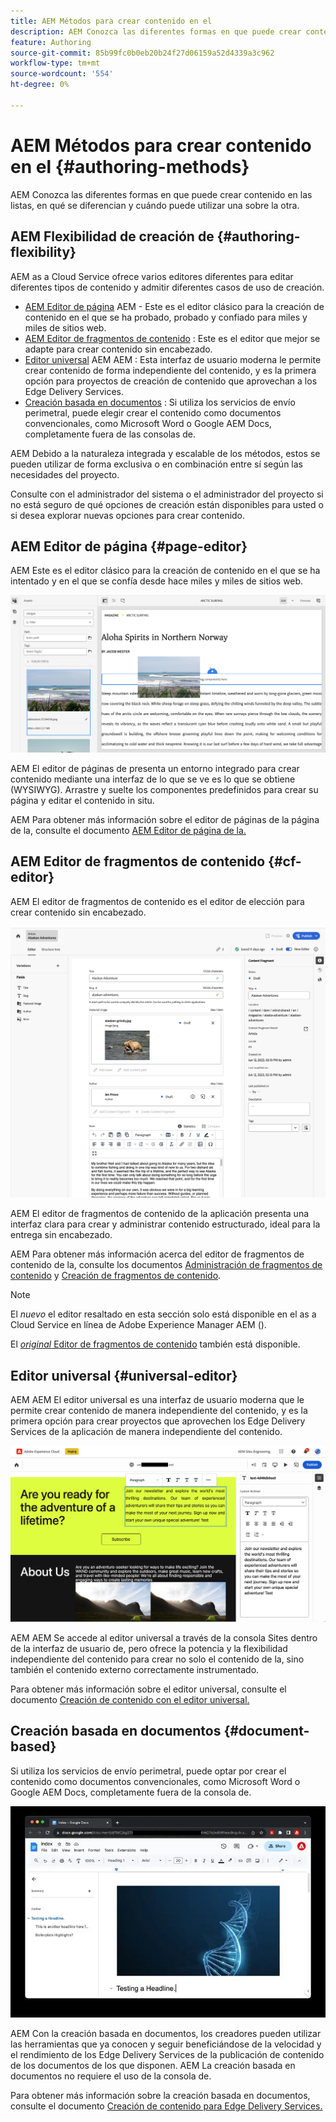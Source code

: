 ```yaml
---
title: AEM Métodos para crear contenido en el
description: AEM Conozca las diferentes formas en que puede crear contenido en las listas de contenido y en qué se diferencian.
feature: Authoring
source-git-commit: 85b99fc0b0eb20b24f27d06159a52d4339a3c962
workflow-type: tm+mt
source-wordcount: '554'
ht-degree: 0%

---
```



# AEM Métodos para crear contenido en el {#authoring-methods}

AEM Conozca las diferentes formas en que puede crear contenido en las listas, en qué se diferencian y cuándo puede utilizar una sobre la otra.

## AEM Flexibilidad de creación de {#authoring-flexibility}

AEM as a Cloud Service ofrece varios editores diferentes para editar diferentes tipos de contenido y admitir diferentes casos de uso de creación.

* [AEM Editor de página](#page-editor) AEM - Este es el editor clásico para la creación de contenido en el que se ha probado, probado y confiado para miles y miles de sitios web.
* [AEM Editor de fragmentos de contenido](#cf-editor) : Este es el editor que mejor se adapte para crear contenido sin encabezado.
* [Editor universal](#universal-editor) AEM AEM : Esta interfaz de usuario moderna le permite crear contenido de forma independiente del contenido, y es la primera opción para proyectos de creación de contenido que aprovechan a los Edge Delivery Services.
* [Creación basada en documentos](#document-based) : Si utiliza los servicios de envío perimetral, puede elegir crear el contenido como documentos convencionales, como Microsoft Word o Google AEM Docs, completamente fuera de las consolas de.

AEM Debido a la naturaleza integrada y escalable de los métodos, estos se pueden utilizar de forma exclusiva o en combinación entre sí según las necesidades del proyecto.

Consulte con el administrador del sistema o el administrador del proyecto si no está seguro de qué opciones de creación están disponibles para usted o si desea explorar nuevas opciones para crear contenido.

## AEM Editor de página {#page-editor}

AEM Este es el editor clásico para la creación de contenido en el que se ha intentado y en el que se confía desde hace miles y miles de sitios web.

![AEM Editor de página de la](assets/authoring-methods-page-editor.png)

AEM El editor de páginas de presenta un entorno integrado para crear contenido mediante una interfaz de lo que se ve es lo que se obtiene (WYSIWYG). Arrastre y suelte los componentes predefinidos para crear su página y editar el contenido in situ.

AEM Para obtener más información sobre el editor de páginas de la página de la, consulte el documento [AEM Editor de página de la.](/help/sites-cloud/authoring/page-editor/introduction.md)

## AEM Editor de fragmentos de contenido {#cf-editor}

AEM El editor de fragmentos de contenido es el editor de elección para crear contenido sin encabezado.

![AEM El Editor de fragmentos de contenido de](assets/authoring-methods-cf-editor.png)

AEM El editor de fragmentos de contenido de la aplicación presenta una interfaz clara para crear y administrar contenido estructurado, ideal para la entrega sin encabezado.

AEM Para obtener más información acerca del editor de fragmentos de contenido de la, consulte los documentos [Administración de fragmentos de contenido](/help/sites-cloud/administering/content-fragments/managing.md) y [Creación de fragmentos de contenido](/help/sites-cloud/administering/content-fragments/managing.md).

>[!NOTE]
>
>El *nuevo* el editor resaltado en esta sección solo está disponible en el as a Cloud Service en línea de Adobe Experience Manager AEM ().
>
>El [*original* Editor de fragmentos de contenido](/help/assets/content-fragments/content-fragments-variations.md) también está disponible.

## Editor universal {#universal-editor}

AEM AEM El editor universal es una interfaz de usuario moderna que le permite crear contenido de manera independiente del contenido, y es la primera opción para crear proyectos que aprovechen los Edge Delivery Services de la aplicación de manera independiente del contenido.

![Editor universal](assets/authoring-methods-ue.png)

AEM AEM Se accede al editor universal a través de la consola Sites dentro de la interfaz de usuario de, pero ofrece la potencia y la flexibilidad independiente del contenido para crear no solo el contenido de la, sino también el contenido externo correctamente instrumentado.

Para obtener más información sobre el editor universal, consulte el documento [Creación de contenido con el editor universal.](/help/implementing/universal-editor/authoring.md)

## Creación basada en documentos {#document-based}

Si utiliza los servicios de envío perimetral, puede optar por crear el contenido como documentos convencionales, como Microsoft Word o Google AEM Docs, completamente fuera de la consola de.

![Edición de contenido basado en documentos](assets/authoring-methods-document.jpg)

AEM Con la creación basada en documentos, los creadores pueden utilizar las herramientas que ya conocen y seguir beneficiándose de la velocidad y el rendimiento de los Edge Delivery Services de la publicación de contenido de los documentos de los que disponen. AEM La creación basada en documentos no requiere el uso de la consola de.

Para obtener más información sobre la creación basada en documentos, consulte el documento [Creación de contenido para Edge Delivery Services.](/help/edge/authoring.md)
